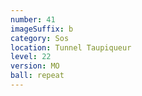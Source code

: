 ```yaml
---
number: 41
imageSuffix: b
category: Sos
location: Tunnel Taupiqueur
level: 22
version: MO
ball: repeat
---
```

